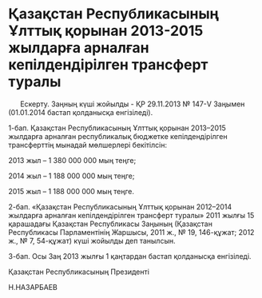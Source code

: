 # Қазақстан Республикасының Ұлттық қорынан 2013-2015 жылдарға арналған кепiлдендiрiлген трансферт туралы

      Ескерту. Заңның күші жойылды - ҚР 29.11.2013 № 147-V Заңымен (01.01.2014 бастап қолданысқа енгізіледі).

1-бап. Қазақстан Республикасының Ұлттық қорынан 2013–2015 жылдарға арналған республикалық бюджетке кепiлдендiрiлген трансферттiң мынадай мөлшерлерi бекiтiлсiн:

2013 жыл – 1 380 000 000 мың теңге;

2014 жыл – 1 188 000 000 мың теңге;

2015 жыл – 1 188 000 000 мың теңге.

2-бап. «Қазақстан Республикасының Ұлттық қорынан 2012–2014 жылдарға арналған кепiлдендiрiлген трансферт туралы» 2011 жылғы 15 қарашадағы Қазақстан Республикасы Заңының (Қазақстан Республикасы Парламентiнiң Жаршысы, 2011 ж., № 19, 146-құжат; 2012 ж., № 7, 54-құжат) күшi жойылды деп танылсын.

3-бап. Осы Заң 2013 жылғы 1 қаңтардан бастап қолданысқа енгiзiледi.

Қазақстан Республикасының Президенті

Н.НАЗАРБАЕВ

